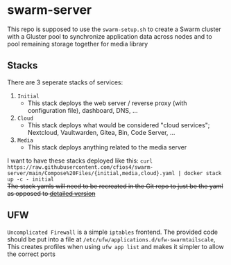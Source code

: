 # swarm-server
This repo is supposed to use the `swarm-setup.sh` to create a Swarm cluster with a Gluster pool to synchronize application data across nodes and to pool remaining storage together for media library

## Stacks

There are 3 seperate stacks of services:
1. `Initial`
    - This stack deploys the web server / reverse proxy (with configuration file), dashboard, DNS, ...
2. `Cloud`
    - This stack deploys what would be considered "cloud services"; Nextcloud, Vaultwarden, Gitea, Bin, Code Server, ...
3. `Media`
    - This stack deploys anything related to the media server

I want to have these stacks deployed like this: `curl https://raw.githubusercontent.com/cfios4/swarm-server/main/Compose%20Files/{initial,media,cloud}.yaml | docker stack up -c - initial` \
~~The stack yamls will need to be recreated in the Git repo to just be the yaml as opposed to [detailed version](https://git.cafio.co/casey/swarm-server/src/commit/0a699d4e96c83b28e40b68bbc9828bb2e1b3d2be/Compose%20File%28s%29.md)~~

## UFW
`Uncomplicated Firewall` is a simple `iptables` frontend. The provided code should be put into a file at `/etc/ufw/applications.d/ufw-swarmtailscale`, This creates profiles when using `ufw app list` and makes it simpler to allow the correct ports